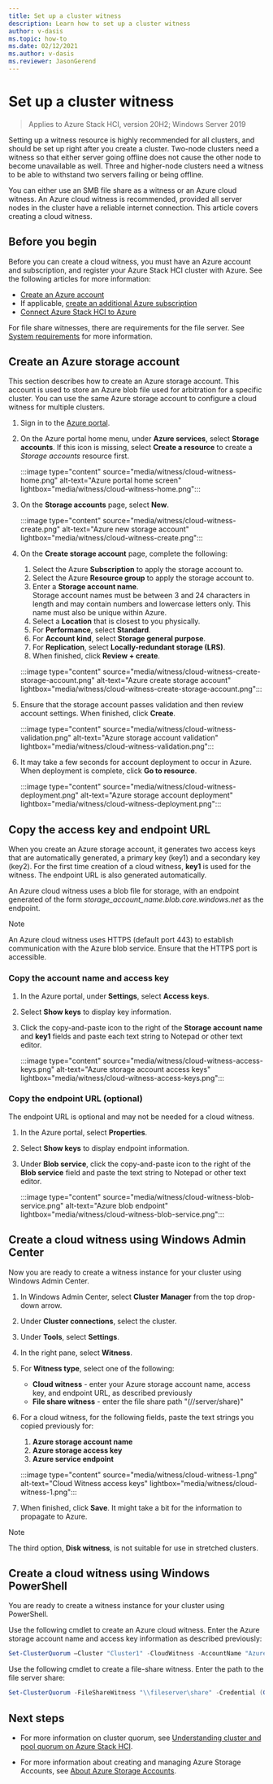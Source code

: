 ```yaml
--- 
title: Set up a cluster witness 
description: Learn how to set up a cluster witness 
author: v-dasis 
ms.topic: how-to 
ms.date: 02/12/2021
ms.author: v-dasis 
ms.reviewer: JasonGerend 
---
```


# Set up a cluster witness

> Applies to Azure Stack HCI, version 20H2; Windows Server 2019

Setting up a witness resource is highly recommended for all clusters, and should be set up right after you create a cluster. Two-node clusters need a witness so that either server going offline does not cause the other node to become unavailable as well. Three and higher-node clusters need a witness to be able to withstand two servers failing or being offline.  

You can either use an SMB file share as a witness or an Azure cloud witness. An Azure cloud witness is recommended, provided all server nodes in the cluster have a reliable internet connection. This article covers creating a cloud witness.

## Before you begin

Before you can create a cloud witness, you must have an Azure account and subscription, and register your Azure Stack HCI cluster with Azure. See the following articles for more information:

- [Create an Azure account](https://docs.microsoft.com/dotnet/azure/create-azure-account)
- If applicable, [create an additional Azure subscription](https://docs.microsoft.com/azure/cost-management-billing/manage/create-subscription)
- [Connect Azure Stack HCI to Azure](../deploy/register-with-azure.md)

For file share witnesses, there are requirements for the file server. See [System requirements](../concepts/system-requirements.md) for more information.

## Create an Azure storage account

This section describes how to create an Azure storage account. This account is used to store an Azure blob file used for arbitration for a specific cluster. You can use the same Azure storage account to configure a cloud witness for multiple clusters.

1. Sign in to the [Azure portal](https://portal.azure.com).
1. On the Azure portal home menu, under **Azure services**, select **Storage accounts**. If this icon is missing, select **Create a resource** to create a *Storage accounts* resource first.

    :::image type="content" source="media/witness/cloud-witness-home.png" alt-text="Azure portal home screen" lightbox="media/witness/cloud-witness-home.png":::

1. On the **Storage accounts** page, select **New**.

    :::image type="content" source="media/witness/cloud-witness-create.png" alt-text="Azure new storage account" lightbox="media/witness/cloud-witness-create.png":::

1. On the **Create storage account** page, complete the following:
    1. Select the Azure **Subscription** to apply the storage account to.
    1. Select the Azure **Resource group** to apply the storage account to.
    1. Enter a **Storage account name**.
    <br>Storage account names must be between 3 and 24 characters in length and may contain numbers and lowercase letters only. This name must also be unique within Azure.
    1. Select a **Location** that is closest to you physically.
    1. For **Performance**, select **Standard**.
    1. For **Account kind**, select **Storage general purpose**.
    1. For **Replication**, select **Locally-redundant storage (LRS)**.
    1. When finished, click **Review + create**.

    :::image type="content" source="media/witness/cloud-witness-create-storage-account.png" alt-text="Azure create storage account" lightbox="media/witness/cloud-witness-create-storage-account.png":::

1. Ensure that the storage account passes validation and then review account settings. When finished, click **Create**.

    :::image type="content" source="media/witness/cloud-witness-validation.png" alt-text="Azure storage account validation" lightbox="media/witness/cloud-witness-validation.png":::

1. It may take a few seconds for account deployment to occur in Azure. When deployment is complete, click **Go to resource**.

    :::image type="content" source="media/witness/cloud-witness-deployment.png" alt-text="Azure storage account deployment" lightbox="media/witness/cloud-witness-deployment.png":::

## Copy the access key and endpoint URL

When you create an Azure storage account, it generates two access keys that are automatically generated, a primary key (key1) and a secondary key (key2). For the first time creation of a cloud witness, **key1** is used for the witness. The endpoint URL is also generated automatically.

An Azure cloud witness uses a blob file for storage, with an endpoint generated of the form *storage_account_name.blob.core.windows.net* as the endpoint. 

> [!NOTE]  
> An Azure cloud witness uses HTTPS (default port 443) to establish communication with the Azure blob service. Ensure that the HTTPS port is accessible.

### Copy the account name and access key

1. In the Azure portal, under **Settings**, select **Access keys**.
1. Select **Show keys** to display key information.
1. Click the copy-and-paste icon to the right of the **Storage account name** and **key1** fields and paste each text string to Notepad or other text editor.

    :::image type="content" source="media/witness/cloud-witness-access-keys.png" alt-text="Azure storage account access keys" lightbox="media/witness/cloud-witness-access-keys.png":::

### Copy the endpoint URL (optional)

The endpoint URL is optional and may not be needed for a cloud witness.

1. In the Azure portal, select **Properties**.
1. Select **Show keys** to display endpoint information.
1. Under **Blob service**, click the copy-and-paste icon to the right of the **Blob service** field and paste the text string to Notepad or other text editor.

    :::image type="content" source="media/witness/cloud-witness-blob-service.png" alt-text="Azure blob endpoint" lightbox="media/witness/cloud-witness-blob-service.png":::

## Create a cloud witness using Windows Admin Center

Now you are ready to create a witness instance for your cluster using Windows Admin Center.

1. In Windows Admin Center, select **Cluster Manager** from the top drop-down arrow.
1. Under **Cluster connections**, select the cluster.
1. Under **Tools**, select **Settings**.
1. In the right pane, select **Witness**.
1. For **Witness type**, select one of the following:
      - **Cloud witness** - enter your Azure storage account name, access key, and endpoint URL, as described previously
      - **File share witness** - enter the file share path "(//server/share)"
1. For a cloud witness, for the following fields, paste the text strings you copied previously for:
    1. **Azure storage account name**
    1. **Azure storage access key**
    1. **Azure service endpoint**

    :::image type="content" source="media/witness/cloud-witness-1.png" alt-text="Cloud Witness access keys" lightbox="media/witness/cloud-witness-1.png":::

1. When finished, click **Save**. It might take a bit for the information to propagate to Azure.

> [!NOTE]
> The third option, **Disk witness**, is not suitable for use in stretched clusters.

## Create a cloud witness using Windows PowerShell

You are ready to create a witness instance for your cluster using PowerShell.

Use the following cmdlet to create an Azure cloud witness. Enter the Azure storage account name and access key information as described previously:

```powershell
Set-ClusterQuorum –Cluster "Cluster1" -CloudWitness -AccountName "AzureStorageAccountName" -AccessKey "AzureStorageAccountAccessKey"
```

Use the following cmdlet to create a file-share witness. Enter the path to the file server share:

```powershell
Set-ClusterQuorum -FileShareWitness "\\fileserver\share" -Credential (Get-Credential)
```

## Next steps

- For more information on cluster quorum, see [Understanding cluster and pool quorum on Azure Stack HCI](../concepts/quorum.md).

- For more information about creating and managing Azure Storage Accounts, see [About Azure Storage Accounts](/azure/storage/common/storage-account-create).